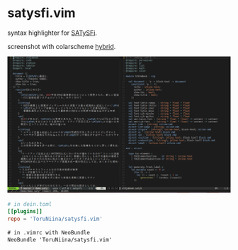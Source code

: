 satysfi.vim
====

syntax highlighter for [SATySFi](https://github.com/gfngfn/SATySFi).

screenshot with colarscheme [hybrid](https://github.com/w0ng/vim-hybrid).

![](https://github.com/ToruNiina/satysfi.vim/blob/image/screenshot.png)

```toml
# in dein.toml
[[plugins]]
repo = 'ToruNiina/satysfi.vim'
```

```vimscript
# in .vimrc with NeoBundle
NeoBundle 'ToruNiina/satysfi.vim'
```

